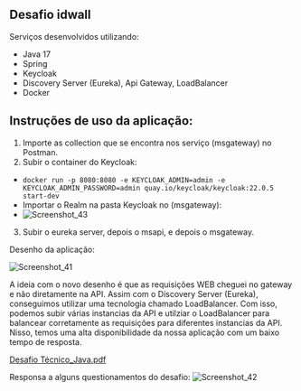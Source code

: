 ## Desafio idwall

Serviços desenvolvidos utilizando:

- Java 17
- Spring
- Keycloak
- Discovery Server (Eureka), Api Gateway, LoadBalancer
- Docker

## Instruções de uso da aplicação:

1. Importe as collection que se encontra nos serviço (msgateway) no Postman.
2. Subir o container do Keycloak:
  - `docker run -p 8080:8080 -e KEYCLOAK_ADMIN=admin -e KEYCLOAK_ADMIN_PASSWORD=admin quay.io/keycloak/keycloak:22.0.5 start-dev`
  - Importar o Realm na pasta Keycloak no (msgateway):
  - ![Screenshot_43](https://github.com/user-attachments/assets/b36e95a6-40ba-4691-8293-531ac1e80b57)

3. Subir o eureka server, depois o msapi, e depois o msgateway.

Desenho da aplicação:

![Screenshot_41](https://github.com/user-attachments/assets/51fdc06f-1f44-4c0f-b2d1-d9a02324a455)

A ideia com o novo desenho é que as requisições WEB cheguei no gateway e não diretamente na API. Assim com o Discovery Server (Eureka), conseguimos utilizar uma tecnologia chamado LoadBalancer. Com isso, podemos subir várias instancias da API e utilziar o LoadBalancer para balancear corretamente as requisições para diferentes instancias da API. Nisso, temos uma alta disponibilidade da nossa aplicação com um baixo tempo de resposta.

[Desafio Técnico_Java.pdf](https://github.com/user-attachments/files/18223135/Desafio.Tecnico_Java.pdf)

Responsa a alguns questionamentos do desafio:
![Screenshot_42](https://github.com/user-attachments/assets/d0d2799d-d8a9-4589-99dd-9f11e0e23edd)
